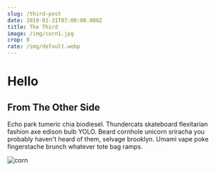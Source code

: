 ```yaml
---
slug: /third-post
date: 2019-01-31T07:00:00.000Z
title: The Third
image: /img/corn1.jpg
crop: 0
rate: /img/default.webp
---
```

# Hello

## From The Other Side

Echo park tumeric chia biodiesel. Thundercats skateboard flexitarian fashion axe edison bulb YOLO. Beard cornhole unicorn sriracha you probably haven't heard of them, selvage brooklyn. Umami vape poke fingerstache brunch whatever tote bag ramps.

![corn](/img/corn1.jpg)
